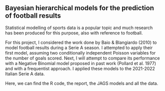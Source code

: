 ## Bayesian hierarchical models for the prediction of football results

Statistical modelling of sports data is a popular topic and much research has been produced for this purpose,
also with reference to football.

For this project, I considered the work done by Baio & Blangiardo (2010) to model football results during
a Serie A season. I attempted to apply their first model, assuming two conditionally independent Poisson
variables for the number of goals scored. Next, I will attempt to compare its performance with a Negative
Binomial model proposed in past work (Pollard et al. 1977) and with a frequentist approach. I applied
these models to the 2021-2022 Italian Serie A data.

Here, we can find the R code, the report, the JAGS models and all the data.
